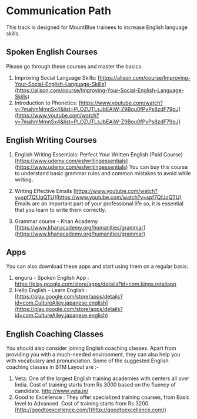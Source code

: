 # Communication Path

This track is designed for MountBlue trainees to increase English language skills.

## Spoken English Courses

Please go through these courses and master the basics.

1. Improving Social Language Skills: [https://alison.com/course/Improving-Your-Social-English-Language-Skills](https://alison.com/course/Improving-Your-Social-English-Language-Skills)
2. Introduction to Phonetics: [https://www.youtube.com/watch?v=7mahmMmnSx4&list=PLOZUTLsJbEAjW-Z9Bou0fPvPs8zdF79pJ](https://www.youtube.com/watch?v=7mahmMmnSx4&list=PLOZUTLsJbEAjW-Z9Bou0fPvPs8zdF79pJ)

## English Writing Courses

1. English Writing Essentials: Perfect Your Written English (Paid Course)
[https://www.udemy.com/eslwritingessentials](https://www.udemy.com/eslwritingessentials)
You can buy this course to understand basic grammar rules and common mistakes to avoid while writing.

2. Writing Effective Emails
[https://www.youtube.com/watch?v=spf7QfJqQTU](https://www.youtube.com/watch?v=spf7QfJqQTU)
Emails are an important part of your professional life so, it is essential that you learn to write them correctly.

3. Grammar course - Khan Academy
[https://www.khanacademy.org/humanities/grammar](https://www.khanacademy.org/humanities/grammar)

## Apps

You can also download these apps and start using them on a regular basis:

1. enguru - Spoken English App :  [https://play.google.com/store/apps/details?id=com.kings.retailapp ](https://play.google.com/store/apps/details?id=com.kings.retailapp)
2. Hello English - Learn English : [https://play.google.com/store/apps/details?id=com.CultureAlley.japanese.english](https://play.google.com/store/apps/details?id=com.CultureAlley.japanese.english)

## English Coaching Classes

You should also consider joining English coaching classes. Apart from providing you with a much-needed environment, they can also help you with vocabulary and pronunciation. Some of the suggested English coaching classes in BTM Layout are :-

1. Veta: One of the largest English training academies with centers all over India. Cost of training starts from Rs 3000 based on the fluency of candidate.  [http://www.veta.in/ ](http://www.veta.in/)
2. Good to Excellence :  They offer specialized training courses, from Basic level to Advanced. Cost of training starts from Rs 3200. [http://goodtoexcellence.com/](http://goodtoexcellence.com/)
